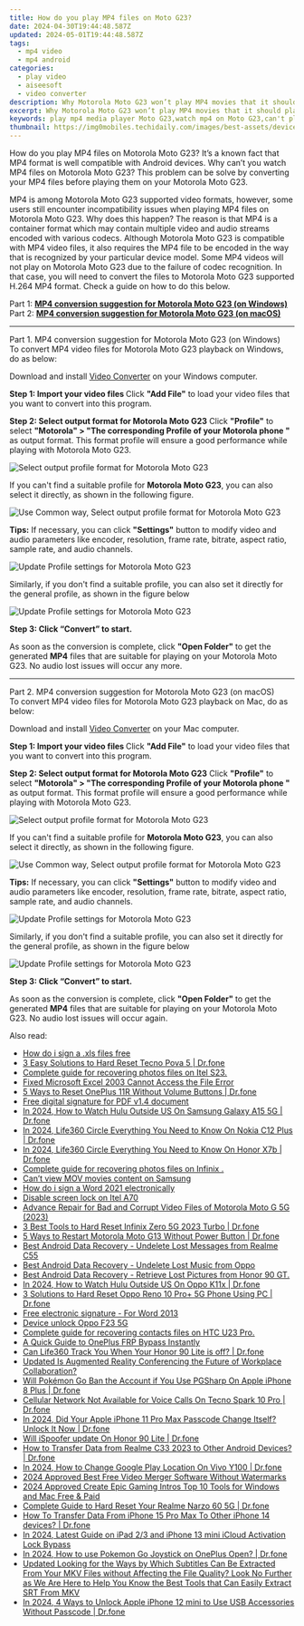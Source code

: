 ```yaml
---
title: How do you play MP4 files on Moto G23?
date: 2024-04-30T19:44:48.587Z
updated: 2024-05-01T19:44:48.587Z
tags: 
  - mp4 video
  - mp4 android
categories: 
  - play video
  - aiseesoft
  - video converter
description: Why Motorola Moto G23 won’t play MP4 movies that it should play? If you are unable to watch MP4 files on your Motorola Moto G23, you may have interest in this article. It displays a way of converting MP4 files for playing on Motorola Moto G23 smoothly. 
excerpt: Why Motorola Moto G23 won’t play MP4 movies that it should play? If you are unable to watch MP4 files on your Motorola Moto G23, you may have interest in this article. It displays a way of converting MP4 files for playing on Motorola Moto G23 smoothly. 
keywords: play mp4 media player Moto G23,watch mp4 on Moto G23,can't play mp4 on Motorola,can you play mp4 on Moto G23,play mp4 on Motorola,can you play mp4 on Motorola,mp4 file not supported in Motorola Moto G23,mp4 codec vlc android,mp4 converter android 2018,best mp4 transcoder android,video to mp4 codec converter for android,playing mp4 videos on phone android
thumbnail: https://img0mobiles.techidaily.com/images/best-assets/devices/motorola/motorola-moto-g23/3.jpg
---
```


<div class="atpl-content atpl-for-aiseesoft-video-converter play-mp4-on-android">

<div class="atpl-post-description-part-1">
<div class="tpl-content-sub-paragraph-normal">
  <p>
    How do you play MP4 files on Motorola Moto G23? It’s a known fact that MP4 format is well compatible with Android devices. Why can’t you watch MP4 files on Motorola Moto G23? This problem can be solve by converting your MP4 files before playing them on your Motorola Moto G23.
  </p>
</div>
</div>



<div class="atpl-post-description-part-2">
<div class="tpl-content-sub-paragraph-content">
<p>
  MP4 is among Motorola Moto G23 supported video formats, however, some users still encounter incompatibility issues when playing MP4 files on Motorola Moto G23. Why does this happen? The reason is that MP4 is a container format which may contain multiple video and audio streams encoded with various codecs. Although Motorola Moto G23 is compatible with MP4 video files, it also requires the MP4 file to be encoded in the way that is recognized by your particular device model. Some MP4 videos will not play on Motorola Moto G23 due to the failure of codec recognition. In that case, you will need to convert the files to Motorola Moto G23 supported H.264 MP4 format. Check a guide on how to do this below.
</p>
</div>
</div>

Part 1: <strong><a href="#p1">MP4 conversion suggestion for Motorola Moto G23 (on Windows)</a></strong>
Part 2: <strong><a href="#p2">MP4 conversion suggestion for Motorola Moto G23 (on macOS)</a></strong>

<!-- Part 1 -->
<a id="p1" name="p1" ></a><hr>

<div class="atpl-step-part-style">Part 1. MP4 conversion suggestion for Motorola Moto G23 (on Windows)</div>
To convert MP4 video files for Motorola Moto G23 playback on Windows, do as below:

Download and install <a class="atpl-step-content-a-style" href="https://tools.techidaily.com/aiseesoft-total-video-converter/" >Video Converter</a> on your Windows computer.

<strong>Step 1: Import your video files </strong>
Click <b>"Add File"</b> to load your video files that you want to convert into this program.

<strong>Step 2: Select output format for Motorola Moto G23</strong>
Click <b>"Profile"</b> to select <b>"Motorola" > "The corresponding Profile of your Motorola phone "</b> as output format. This format profile will ensure a good performance while playing with Motorola Moto G23.

<img src="https://tools.techidaily.com/images/apps/aiseesoft/video-converter/devices/moto/fv.mp4/win/profile-4.png" class="atpl-imgstyle" alt="Select output profile format for Motorola Moto G23" />

If you can't find a suitable profile for **Motorola Moto G23**, you can also select it directly, as shown in the following figure.

<img src="https://tools.techidaily.com/images/apps/aiseesoft/video-converter/devices/common_android/fv.mp4/win/profile.png" class="atpl-imgstyle" alt="Use Common way, Select output profile format for Motorola Moto G23" />

<strong>Tips:</strong>
If necessary, you can click <b>"Settings"</b> button to modify video and audio parameters like encoder, resolution, frame rate, bitrate, aspect ratio, sample rate, and audio channels. 

<img src="https://tools.techidaily.com/images/apps/aiseesoft/video-converter/devices/moto/fv.mp4/win/settings-4.png" class="atpl-imgstyle"  alt="Update Profile settings for Motorola Moto G23" />

Similarly, if you don't find a suitable profile, you can also set it directly for the general profile, as shown in the figure below

<img src="https://tools.techidaily.com/images/apps/aiseesoft/video-converter/devices/common_android/fv.mp4/win/settings.png" class="atpl-imgstyle"  alt="Update Profile settings for Motorola Moto G23" />

<strong>Step 3: Click “Convert” to start.</strong>

As soon as the conversion is complete, click <b>"Open Folder"</b> to get the generated <b>MP4</b> files that are suitable for playing on your Motorola Moto G23. No audio lost issues will occur any more.

<!-- Part 2 -->
<a id="p2" name="p2"></a><hr>

<div class="atpl-step-part-style">Part 2. MP4 conversion suggestion for Motorola Moto G23 (on macOS)</div>
To convert MP4 video files for Motorola Moto G23 playback on Mac, do as below:

Download and install <a class="atpl-step-content-a-style" href="https://tools.techidaily.com/aiseesoft-total-video-converter/" >Video Converter</a> on your Mac computer.

<strong>Step 1: Import your video files </strong>
Click <b>"Add File"</b> to load your video files that you want to convert into this program.

<strong>Step 2: Select output format for Motorola Moto G23</strong>
Click <b>"Profile"</b> to select <b>"Motorola" > "The corresponding Profile of your Motorola phone "</b> as output format. This format profile will ensure a good performance while playing with Motorola Moto G23.

<img src="https://tools.techidaily.com/images/apps/aiseesoft/video-converter/devices/moto/fv.mp4/mac/profile.png" class="atpl-imgstyle" alt="Select output profile format for Motorola Moto G23" />

If you can't find a suitable profile for **Motorola Moto G23**, you can also select it directly, as shown in the following figure.

<img src="https://tools.techidaily.com/images/apps/aiseesoft/video-converter/devices/common_android/fv.mp4/mac/profile.png" class="atpl-imgstyle" alt="Use Common way, Select output profile format for Motorola Moto G23" />

<strong>Tips:</strong>
If necessary, you can click <b>"Settings"</b> button to modify video and audio parameters like encoder, resolution, frame rate, bitrate, aspect ratio, sample rate, and audio channels. 

<img src="https://tools.techidaily.com/images/apps/aiseesoft/video-converter/devices/moto/fv.mp4/mac/settings.png" class="atpl-imgstyle"  alt="Update Profile settings for Motorola Moto G23" />

Similarly, if you don't find a suitable profile, you can also set it directly for the general profile, as shown in the figure below

<img src="https://tools.techidaily.com/images/apps/aiseesoft/video-converter/devices/common_android/fv.mp4/win/settings.png" class="atpl-imgstyle"  alt="Update Profile settings for Motorola Moto G23" />

<strong>Step 3: Click “Convert” to start.</strong>

As soon as the conversion is complete, click <b>"Open Folder"</b> to get the generated <b>MP4</b> files that are suitable for playing on your Motorola Moto G23. No audio lost issues will occur again.



<div class="atpl-post-end">
  <div class="atpl-post-device-model-description">
    
  </div>
</div>

<ins class="adsbygoogle"
     style="display:block"
     data-ad-client="ca-pub-7571918770474297"
     data-ad-slot="8358498916"
     data-ad-format="auto"
     data-full-width-responsive="true"></ins>


</div>
<ins class="adsbygoogle"
    style="display:block"
    data-ad-format="autorelaxed"
    data-ad-client="ca-pub-7571918770474297"
    data-ad-slot="1223367746"></ins>

<span class="atpl-alsoreadstyle">Also read:</span>
<div><ul>
<li><a href="https://phone-solutions.techidaily.com/how-do-i-sign-a-xls-files-free-by-ldigisigner-sign-a-excel-sign-a-excel/"><u>How do i sign a .xls files free</u></a></li>
<li><a href="https://phone-solutions.techidaily.com/3-easy-solutions-to-hard-reset-tecno-pova-5-drfone-by-drfone-reset-android-reset-android/"><u>3 Easy Solutions to Hard Reset Tecno Pova 5 | Dr.fone</u></a></li>
<li><a href="https://phone-solutions.techidaily.com/complete-guide-for-recovering-photos-files-on-itel-s23-by-fonelab-android-recover-photos/"><u>Complete guide for recovering photos files on Itel S23.</u></a></li>
<li><a href="https://phone-solutions.techidaily.com/fixed-microsoft-excel-2003-cannot-access-the-file-error-by-stellar-guide/"><u>Fixed Microsoft Excel 2003 Cannot Access the File Error</u></a></li>
<li><a href="https://phone-solutions.techidaily.com/5-ways-to-reset-oneplus-11r-without-volume-buttons-drfone-by-drfone-reset-android-reset-android/"><u>5 Ways to Reset OnePlus 11R Without Volume Buttons | Dr.fone</u></a></li>
<li><a href="https://phone-solutions.techidaily.com/free-digital-signature-for-pdf-v14-document-by-ldigisigner-sign-a-pdf-sign-a-pdf/"><u>Free digital signature for PDF v1.4 document</u></a></li>
<li><a href="https://phone-solutions.techidaily.com/in-2024-how-to-watch-hulu-outside-us-on-samsung-galaxy-a15-5g-drfone-by-drfone-virtual-android/"><u>In 2024, How to Watch Hulu Outside US On Samsung Galaxy A15 5G | Dr.fone</u></a></li>
<li><a href="https://phone-solutions.techidaily.com/in-2024-life360-circle-everything-you-need-to-know-on-nokia-c12-plus-drfone-by-drfone-virtual-android/"><u>In 2024, Life360 Circle Everything You Need to Know On Nokia C12 Plus | Dr.fone</u></a></li>
<li><a href="https://phone-solutions.techidaily.com/in-2024-life360-circle-everything-you-need-to-know-on-honor-x7b-drfone-by-drfone-virtual-android/"><u>In 2024, Life360 Circle Everything You Need to Know On Honor X7b | Dr.fone</u></a></li>
<li><a href="https://phone-solutions.techidaily.com/complete-guide-for-recovering-photos-files-on-infinix-by-fonelab-android-recover-photos/"><u>Complete guide for recovering photos files on Infinix .</u></a></li>
<li><a href="https://phone-solutions.techidaily.com/cant-view-mov-movies-content-on-samsung-by-aiseesoft-video-converter-play-mov-on-android/"><u>Can’t view MOV movies content on Samsung</u></a></li>
<li><a href="https://phone-solutions.techidaily.com/how-do-i-sign-a-word-2021-electronically-by-ldigisigner-sign-a-word-sign-a-word/"><u>How do i sign a Word 2021 electronically</u></a></li>
<li><a href="https://phone-solutions.techidaily.com/disable-screen-lock-on-itel-a70-by-drfone-android-unlock-android-unlock/"><u>Disable screen lock on Itel A70</u></a></li>
<li><a href="https://phone-solutions.techidaily.com/advance-repair-for-bad-and-corrupt-video-files-of-motorola-moto-g-5g-2023-by-stellar-video-repair-mobile-video-repair/"><u>Advance Repair for Bad and Corrupt Video Files of Motorola Moto G 5G (2023)</u></a></li>
<li><a href="https://phone-solutions.techidaily.com/3-best-tools-to-hard-reset-infinix-zero-5g-2023-turbo-drfone-by-drfone-reset-android-reset-android/"><u>3 Best Tools to Hard Reset Infinix Zero 5G 2023 Turbo | Dr.fone</u></a></li>
<li><a href="https://phone-solutions.techidaily.com/5-ways-to-restart-motorola-moto-g13-without-power-button-drfone-by-drfone-reset-android-reset-android/"><u>5 Ways to Restart Motorola Moto G13 Without Power Button | Dr.fone</u></a></li>
<li><a href="https://phone-solutions.techidaily.com/best-android-data-recovery-undelete-lost-messages-from-realme-c55-by-fonelab-android-recover-messages/"><u>Best Android Data Recovery - Undelete Lost Messages from Realme C55</u></a></li>
<li><a href="https://phone-solutions.techidaily.com/best-android-data-recovery-undelete-lost-music-from-oppo-by-fonelab-android-recover-music/"><u>Best Android Data Recovery - Undelete Lost Music from Oppo</u></a></li>
<li><a href="https://phone-solutions.techidaily.com/best-android-data-recovery-retrieve-lost-pictures-from-honor-90-gt-by-fonelab-android-recover-pictures/"><u>Best Android Data Recovery - Retrieve Lost Pictures from Honor 90 GT.</u></a></li>
<li><a href="https://phone-solutions.techidaily.com/in-2024-how-to-watch-hulu-outside-us-on-oppo-k11x-drfone-by-drfone-virtual-android/"><u>In 2024, How to Watch Hulu Outside US On Oppo K11x | Dr.fone</u></a></li>
<li><a href="https://phone-solutions.techidaily.com/3-solutions-to-hard-reset-oppo-reno-10-proplus-5g-phone-using-pc-drfone-by-drfone-reset-android-reset-android/"><u>3 Solutions to Hard Reset Oppo Reno 10 Pro+ 5G Phone Using PC | Dr.fone</u></a></li>
<li><a href="https://phone-solutions.techidaily.com/free-electronic-signature-for-word-2013-by-ldigisigner-sign-a-word-sign-a-word/"><u>Free electronic signature - For Word 2013</u></a></li>
<li><a href="https://phone-solutions.techidaily.com/device-unlock-oppo-f23-5g-by-drfone-android-unlock-android-unlock/"><u>Device unlock  Oppo F23 5G</u></a></li>
<li><a href="https://phone-solutions.techidaily.com/complete-guide-for-recovering-contacts-files-on-htc-u23-pro-by-fonelab-android-recover-contacts/"><u>Complete guide for recovering contacts files on HTC U23 Pro.</u></a></li>
<li><a href="https://android-frp.techidaily.com/a-quick-guide-to-oneplus-frp-bypass-instantly-by-drfone-android/"><u>A Quick Guide to OnePlus FRP Bypass Instantly</u></a></li>
<li><a href="https://fake-location.techidaily.com/can-life360-track-you-when-your-honor-90-lite-is-off-drfone-by-drfone-virtual-android/"><u>Can Life360 Track You When Your Honor 90 Lite is off? | Dr.fone</u></a></li>
<li><a href="https://ai-editing-video.techidaily.com/updated-is-augmented-reality-conferencing-the-future-of-workplace-collaboration/"><u>Updated Is Augmented Reality Conferencing the Future of Workplace Collaboration?</u></a></li>
<li><a href="https://ios-pokemon-go.techidaily.com/will-pokemon-go-ban-the-account-if-you-use-pgsharp-on-apple-iphone-8-plus-drfone-by-drfone-virtual-ios/"><u>Will Pokémon Go Ban the Account if You Use PGSharp On Apple iPhone 8 Plus | Dr.fone</u></a></li>
<li><a href="https://howto.techidaily.com/cellular-network-not-available-for-voice-calls-on-tecno-spark-10-pro-drfone-by-drfone-fix-android-problems-fix-android-problems/"><u>Cellular Network Not Available for Voice Calls On Tecno Spark 10 Pro | Dr.fone</u></a></li>
<li><a href="https://iphone-unlock.techidaily.com/in-2024-did-your-apple-iphone-11-pro-max-passcode-change-itself-unlock-it-now-drfone-by-drfone-ios/"><u>In 2024, Did Your Apple iPhone 11 Pro Max Passcode Change Itself? Unlock It Now | Dr.fone</u></a></li>
<li><a href="https://fake-location.techidaily.com/will-ispoofer-update-on-honor-90-lite-drfone-by-drfone-virtual-android/"><u>Will iSpoofer update On Honor 90 Lite | Dr.fone</u></a></li>
<li><a href="https://android-transfer.techidaily.com/how-to-transfer-data-from-realme-c33-2023-to-other-android-devices-drfone-by-drfone-transfer-from-android-transfer-from-android/"><u>How to Transfer Data from Realme C33 2023 to Other Android Devices? | Dr.fone</u></a></li>
<li><a href="https://review-topics.techidaily.com/in-2024-how-to-change-google-play-location-on-vivo-y100-drfone-by-drfone-virtual-android/"><u>In 2024, How to Change Google Play Location On Vivo Y100 | Dr.fone</u></a></li>
<li><a href="https://ai-vdieo-software.techidaily.com/2024-approved-best-free-video-merger-software-without-watermarks/"><u>2024 Approved Best Free Video Merger Software Without Watermarks</u></a></li>
<li><a href="https://ai-vdieo-software.techidaily.com/2024-approved-create-epic-gaming-intros-top-10-tools-for-windows-and-mac-free-and-paid/"><u>2024 Approved Create Epic Gaming Intros Top 10 Tools for Windows and Mac Free & Paid</u></a></li>
<li><a href="https://techidaily.com/complete-guide-to-hard-reset-your-realme-narzo-60-5g-drfone-by-drfone-reset-android-reset-android/"><u>Complete Guide to Hard Reset Your Realme Narzo 60 5G | Dr.fone</u></a></li>
<li><a href="https://review-topics.techidaily.com/how-to-transfer-data-from-iphone-15-pro-max-to-other-iphone-14-devices-drfone-by-drfone-transfer-data-from-ios-transfer-data-from-ios/"><u>How To Transfer Data From iPhone 15 Pro Max To Other iPhone 14 devices? | Dr.fone</u></a></li>
<li><a href="https://activate-lock.techidaily.com/in-2024-latest-guide-on-ipad-23-and-iphone-13-mini-icloud-activation-lock-bypass-by-drfone-ios/"><u>In 2024, Latest Guide on iPad 2/3 and iPhone 13 mini iCloud Activation Lock Bypass</u></a></li>
<li><a href="https://android-pokemon-go.techidaily.com/in-2024-how-to-use-pokemon-go-joystick-on-oneplus-open-drfone-by-drfone-virtual-android/"><u>In 2024, How to use Pokemon Go Joystick on OnePlus Open? | Dr.fone</u></a></li>
<li><a href="https://ai-video-editing.techidaily.com/updated-looking-for-the-ways-by-which-subtitles-can-be-extracted-from-your-mkv-files-without-affecting-the-file-quality-look-no-further-as-we-are-here-to-he/"><u>Updated Looking for the Ways by Which Subtitles Can Be Extracted From Your MKV Files without Affecting the File Quality? Look No Further as We Are Here to Help You Know the Best Tools that Can Easily Extract SRT From MKV</u></a></li>
<li><a href="https://iphone-unlock.techidaily.com/in-2024-4-ways-to-unlock-apple-iphone-12-mini-to-use-usb-accessories-without-passcode-drfone-by-drfone-ios/"><u>In 2024, 4 Ways to Unlock Apple iPhone 12 mini to Use USB Accessories Without Passcode | Dr.fone</u></a></li>
</ul></div>

